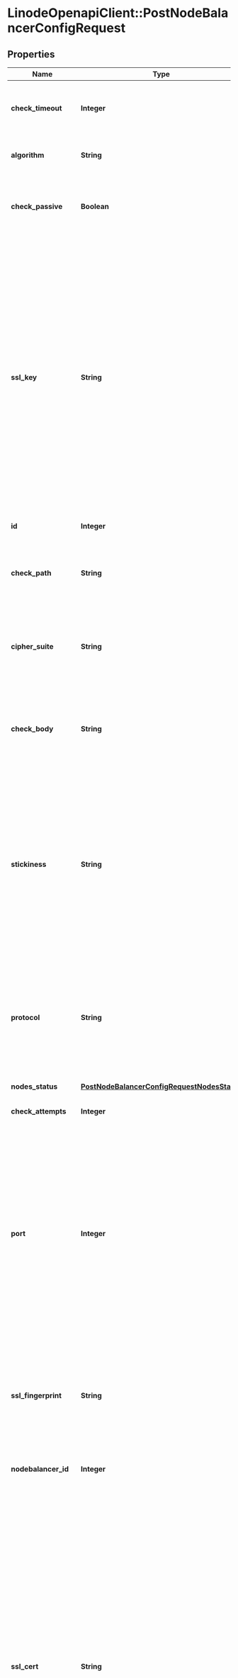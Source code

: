 # LinodeOpenapiClient::PostNodeBalancerConfigRequest

## Properties

| Name | Type | Description | Notes |
| ---- | ---- | ----------- | ----- |
| **check_timeout** | **Integer** | How long, in seconds, to wait for a check attempt before considering it failed.  Must be less than &#x60;check_interval&#x60;. | [optional][default to 30] |
| **algorithm** | **String** | What algorithm this NodeBalancer should use for routing traffic to backends. | [optional][default to &#39;roundrobin&#39;] |
| **check_passive** | **Boolean** | If true, any response from this backend with a &#x60;5xx&#x60; status code will be enough for it to be considered unhealthy and taken out of rotation. | [optional][default to true] |
| **ssl_key** | **String** | The PEM-formatted private key for the SSL certificate set in the &#x60;ssl_cert&#x60; field.  Line breaks must be represented as &#x60;\\n&#x60; in the string for requests (but not when using the Linode CLI).  The contents of this field will not be shown in any responses that display the NodeBalancerConfig. Instead, &#x60;&lt;REDACTED&gt;&#x60; will be printed where the field appears.  The read-only &#x60;ssl_commonname&#x60; and &#x60;ssl_fingerprint&#x60; fields in a NodeBalancerConfig response are automatically derived from your certificate. Please refer to these fields to verify that the appropriate certificate was assigned to your NodeBalancerConfig. | [optional] |
| **id** | **Integer** | __Read-only__ This config&#39;s unique ID. | [optional][readonly] |
| **check_path** | **String** | The URL path to check on each backend. If the backend does not respond to this request it is considered to be down. | [optional] |
| **cipher_suite** | **String** | What ciphers to use for SSL connections served by this NodeBalancer.  - &#x60;legacy&#x60; is considered insecure and should only be used if necessary. | [optional][default to &#39;recommended&#39;] |
| **check_body** | **String** | This value must be present in the response body of the check in order for it to pass. If this value is not present in the response body of a check request, the backend is considered to be down. | [optional] |
| **stickiness** | **String** | Controls how session stickiness is handled on this port.  - If set to &#x60;none&#x60; connections will always be assigned a backend based on the algorithm configured. - If set to &#x60;table&#x60; sessions from the same remote address will be routed to the same backend. - For HTTP or HTTPS clients, &#x60;http_cookie&#x60; allows sessions to be routed to the same backend based on a cookie set by the NodeBalancer. | [optional][default to &#39;none&#39;] |
| **protocol** | **String** | The protocol this port is configured to serve.  - The &#x60;http&#x60; and &#x60;tcp&#x60; protocols do not support &#x60;ssl_cert&#x60; and &#x60;ssl_key&#x60;.  - The &#x60;https&#x60; protocol is mutually required with &#x60;ssl_cert&#x60; and &#x60;ssl_key&#x60;.  Review our guide on [Available Protocols](https://www.linode.com/docs/products/networking/nodebalancers/guides/protocols/) for information on protocol features. | [optional][default to &#39;http&#39;] |
| **nodes_status** | [**PostNodeBalancerConfigRequestNodesStatus**](PostNodeBalancerConfigRequestNodesStatus.md) |  | [optional] |
| **check_attempts** | **Integer** | How many times to attempt a check before considering a backend to be down. | [optional][default to 3] |
| **port** | **Integer** | The port this Config is for. These values must be unique across configs on a single NodeBalancer (you can&#39;t have two configs for port 80, for example).  While some ports imply some protocols, no enforcement is done and you may configure your NodeBalancer however is useful to you. For example, while port 443 is generally used for HTTPS, you do not need SSL configured to have a NodeBalancer listening on port 443. | [optional][default to 80] |
| **ssl_fingerprint** | **String** | __Read-only__ The read-only SHA1-encoded fingerprint automatically derived from the SSL certificate assigned to this NodeBalancerConfig. Please refer to this field to verify that the appropriate certificate is assigned to your NodeBalancerConfig. | [optional][readonly] |
| **nodebalancer_id** | **Integer** | __Read-only__ The ID for the NodeBalancer this config belongs to. | [optional][readonly] |
| **ssl_cert** | **String** |  The PEM-formatted public SSL certificate (or the combined PEM-formatted SSL certificate and Certificate Authority chain) that should be served on this NodeBalancerConfig&#39;s port.  Line breaks must be represented as &#x60;\\n&#x60; in the string for requests (but not when using the Linode CLI).  [Diffie-Hellman Parameters](https://www.linode.com/docs/products/networking/nodebalancers/guides/ssl-termination/#diffie-hellman-parameters) can be included in this value to enable forward secrecy.  The contents of this field will not be shown in any responses that display the NodeBalancerConfig. Instead, &#x60;&lt;REDACTED&gt;&#x60; will be printed where the field appears.  The read-only &#x60;ssl_commonname&#x60; and &#x60;ssl_fingerprint&#x60; fields in a NodeBalancerConfig response are automatically derived from your certificate. Please refer to these fields to verify that the appropriate certificate was assigned to your NodeBalancerConfig. | [optional] |
| **check** | **String** | The type of check to perform against backends to ensure they are serving requests. This is used to determine if backends are up or down.  - If &#x60;none&#x60; no check is performed. - &#x60;connection&#x60; requires only a connection to the backend to succeed. - &#x60;http&#x60; and &#x60;http_body&#x60; rely on the backend serving HTTP, and that the response returned matches what is expected. | [optional][default to &#39;none&#39;] |
| **ssl_commonname** | **String** | __Read-only__ The read-only common name automatically derived from the SSL certificate assigned to this NodeBalancerConfig. Please refer to this field to verify that the appropriate certificate is assigned to your NodeBalancerConfig. | [optional][readonly] |
| **check_interval** | **Integer** | How often, in seconds, to check that backends are up and serving requests.  Must be greater than &#x60;check_timeout&#x60;. | [optional][default to 31] |
| **proxy_protocol** | **String** | ProxyProtocol is a TCP extension that sends initial TCP connection information such as source/destination IPs and ports to backend devices. This information would be lost otherwise. Backend devices must be configured to work with ProxyProtocol if enabled.  - If omitted, or set to &#x60;none&#x60;, the NodeBalancer doesn&#39;t send any auxiliary data over TCP connections. This is the default. - If set to &#x60;v1&#x60;, the human-readable header format (Version 1) is used. Requires &#x60;tcp&#x60; protocol. - If set to &#x60;v2&#x60;, the binary header format (Version 2) is used. Requires &#x60;tcp&#x60; protocol. | [optional][default to &#39;none&#39;] |

## Example

```ruby
require 'linode_openapi_client'

instance = LinodeOpenapiClient::PostNodeBalancerConfigRequest.new(
  check_timeout: 10,
  algorithm: roundrobin,
  check_passive: true,
  ssl_key: &lt;REDACTED&gt;,
  id: 4567,
  check_path: /test,
  cipher_suite: recommended,
  check_body: it works,
  stickiness: http_cookie,
  protocol: http,
  nodes_status: null,
  check_attempts: 3,
  port: 80,
  ssl_fingerprint: 00:01:02:03:04:05:06:07:08:09:0A:0B:0C:0D:0E:0F:10:11:12:13,
  nodebalancer_id: 12345,
  ssl_cert: &lt;REDACTED&gt;,
  check: http_body,
  ssl_commonname: www.example.com,
  check_interval: 90,
  proxy_protocol: none
)
```

